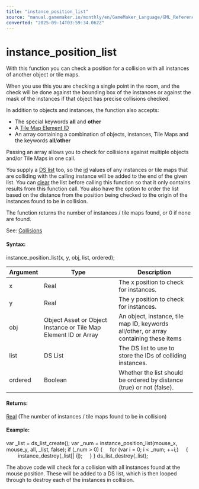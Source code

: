 ```yaml
---
title: "instance_position_list"
source: "manual.gamemaker.io/monthly/en/GameMaker_Language/GML_Reference/Asset_Management/Instances/instance_position_list.htm"
converted: "2025-09-14T03:59:34.062Z"
---
```


# instance\_position\_list

With this function you can check a position for a collision with all instances of another object or tile maps.

When you use this you are checking a single point in the room, and the check will be done against the bounding box of the instances or against the mask of the instances if that object has precise collisions checked.

In addition to objects and instances, the function also accepts:

-   The special keywords **all** and **other**
-   A [Tile Map Element ID](../Rooms/Tile_Map_Layers/layer_tilemap_get_id.md)
-   An array containing a combination of objects, instances, Tile Maps and the keywords **all**/**other**

Passing an array allows you to check for collisions against multiple objects and/or Tile Maps in one call.

You supply a [DS list](../../Data_Structures/DS_Lists/DS_Lists.md) too, so the [id](Instance_Variables/id.md) values of any instances or tile maps that are colliding with the calling instance will be added to the end of the given list. You can [clear](../../Data_Structures/DS_Lists/ds_list_clear.md) the list before calling this function so that it only contains results from this function call. You also have the option to order the list based on the distance from the position being checked to the origin of the instances found to be in collision.

The function returns the number of instances / tile maps found, or 0 if none are found.

See: [Collisions](../../Movement_And_Collisions/Collisions/Collisions.md)

#### Syntax:

instance\_position\_list(x, y, obj, list, ordered);

| Argument | Type | Description |
| --- | --- | --- |
| x | Real | The x position to check for instances. |
| y | Real | The y position to check for instances. |
| obj | Object Asset or Object Instance or Tile Map Element ID or Array | An object, instance, tile map ID, keywords all/other, or array containing these items |
| list | DS List | The DS list to use to store the IDs of colliding instances. |
| ordered | Boolean | Whether the list should be ordered by distance (true) or not (false). |

#### Returns:

[Real](../../../GML_Overview/Data_Types.md) (The number of instances / tile maps found to be in collision)

#### Example:

var \_list = ds\_list\_create();
var \_num = instance\_position\_list(mouse\_x, mouse\_y, all, \_list, false);
if (\_num > 0)
{
    for (var i = 0; i < \_num; ++i;)
    {
        instance\_destroy(\_list\[| i\]);
    }
}
ds\_list\_destroy(\_list);

The above code will check for a collision with all instances found at the mouse position. These will be added to a DS list, which is then looped through to destroy each of the instances in collision.